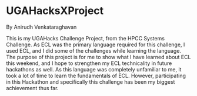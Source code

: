 # UGAHacksXProject
By Anirudh Venkataraghavan

This is my UGAHacks Challenge Project, from the HPCC Systems Challenge. As ECL was the primary language required for this challenge, I used ECL, and I did some of the challenges while learning the language. The purpose of this project is for me to show what I have learned about ECL this weekend, and I hope to strengthen my ECL technicality in future hackathons as well. As this language was completely unfamiliar to me, it took a lot of time to learn the fundamentals of ECL. However, participating in this Hackathon and specifically this challenge has been my biggest achievement thus far.
